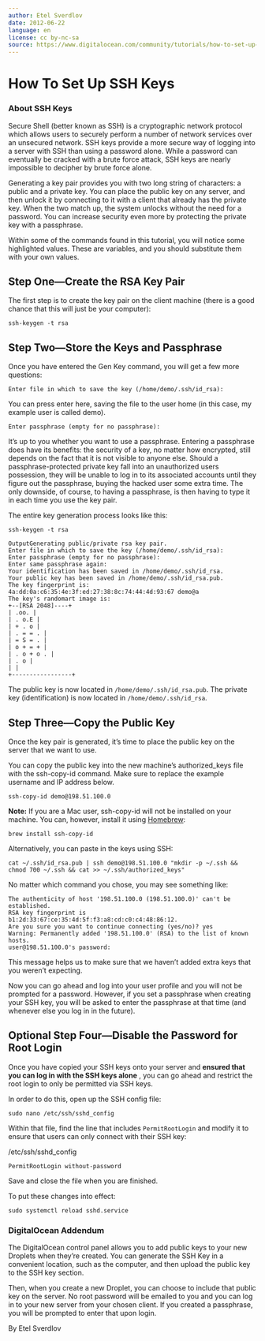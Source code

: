 ```yaml
---
author: Etel Sverdlov
date: 2012-06-22
language: en
license: cc by-nc-sa
source: https://www.digitalocean.com/community/tutorials/how-to-set-up-ssh-keys--2
---
```


# How To Set Up SSH Keys

### About SSH Keys

Secure Shell (better known as SSH) is a cryptographic network protocol which allows users to securely perform a number of network services over an unsecured network. SSH keys provide a more secure way of logging into a server with SSH than using a password alone. While a password can eventually be cracked with a brute force attack, SSH keys are nearly impossible to decipher by brute force alone.

Generating a key pair provides you with two long string of characters: a public and a private key. You can place the public key on any server, and then unlock it by connecting to it with a client that already has the private key. When the two match up, the system unlocks without the need for a password. You can increase security even more by protecting the private key with a passphrase.

Within some of the commands found in this tutorial, you will notice some highlighted values. These are variables, and you should substitute them with your own values.

## Step One—Create the RSA Key Pair

The first step is to create the key pair on the client machine (there is a good chance that this will just be your computer):

    ssh-keygen -t rsa

## Step Two—Store the Keys and Passphrase

Once you have entered the Gen Key command, you will get a few more questions:

    Enter file in which to save the key (/home/demo/.ssh/id_rsa):

You can press enter here, saving the file to the user home (in this case, my example user is called demo).

    Enter passphrase (empty for no passphrase):

It’s up to you whether you want to use a passphrase. Entering a passphrase does have its benefits: the security of a key, no matter how encrypted, still depends on the fact that it is not visible to anyone else. Should a passphrase-protected private key fall into an unauthorized users possession, they will be unable to log in to its associated accounts until they figure out the passphrase, buying the hacked user some extra time. The only downside, of course, to having a passphrase, is then having to type it in each time you use the key pair.

The entire key generation process looks like this:

    ssh-keygen -t rsa

    OutputGenerating public/private rsa key pair.
    Enter file in which to save the key (/home/demo/.ssh/id_rsa): 
    Enter passphrase (empty for no passphrase): 
    Enter same passphrase again: 
    Your identification has been saved in /home/demo/.ssh/id_rsa.
    Your public key has been saved in /home/demo/.ssh/id_rsa.pub.
    The key fingerprint is:
    4a:dd:0a:c6:35:4e:3f:ed:27:38:8c:74:44:4d:93:67 demo@a
    The key's randomart image is:
    +--[RSA 2048]----+
    | .oo. |
    | . o.E |
    | + . o |
    | . = = . |
    | = S = . |
    | o + = + |
    | . o + o . |
    | . o |
    | |
    +-----------------+

The public key is now located in `/home/demo/.ssh/id_rsa.pub`. The private key (identification) is now located in `/home/demo/.ssh/id_rsa`.

## Step Three—Copy the Public Key

Once the key pair is generated, it’s time to place the public key on the server that we want to use.

You can copy the public key into the new machine’s authorized\_keys file with the ssh-copy-id command. Make sure to replace the example username and IP address below.

    ssh-copy-id demo@198.51.100.0

**Note:** If you are a Mac user, ssh-copy-id will not be installed on your machine. You can, however, install it using [Homebrew](https://brew.sh/):

    brew install ssh-copy-id

Alternatively, you can paste in the keys using SSH:

    cat ~/.ssh/id_rsa.pub | ssh demo@198.51.100.0 "mkdir -p ~/.ssh && chmod 700 ~/.ssh && cat >> ~/.ssh/authorized_keys"

No matter which command you chose, you may see something like:

    The authenticity of host '198.51.100.0 (198.51.100.0)' can't be established.
    RSA key fingerprint is b1:2d:33:67:ce:35:4d:5f:f3:a8:cd:c0:c4:48:86:12.
    Are you sure you want to continue connecting (yes/no)? yes
    Warning: Permanently added '198.51.100.0' (RSA) to the list of known hosts.
    user@198.51.100.0's password: 

This message helps us to make sure that we haven’t added extra keys that you weren’t expecting.

Now you can go ahead and log into your user profile and you will not be prompted for a password. However, if you set a passphrase when creating your SSH key, you will be asked to enter the passphrase at that time (and whenever else you log in in the future).

## Optional Step Four—Disable the Password for Root Login

Once you have copied your SSH keys onto your server and **ensured that you can log in with the SSH keys alone** , you can go ahead and restrict the root login to only be permitted via SSH keys.

In order to do this, open up the SSH config file:

    sudo nano /etc/ssh/sshd_config

Within that file, find the line that includes `PermitRootLogin` and modify it to ensure that users can only connect with their SSH key:

/etc/ssh/sshd\_config

    PermitRootLogin without-password

Save and close the file when you are finished.

To put these changes into effect:

    sudo systemctl reload sshd.service

### DigitalOcean Addendum

The DigitalOcean control panel allows you to add public keys to your new Droplets when they’re created. You can generate the SSH Key in a convenient location, such as the computer, and then upload the public key to the SSH key section.

Then, when you create a new Droplet, you can choose to include that public key on the server. No root password will be emailed to you and you can log in to your new server from your chosen client. If you created a passphrase, you will be prompted to enter that upon login.

By Etel Sverdlov
